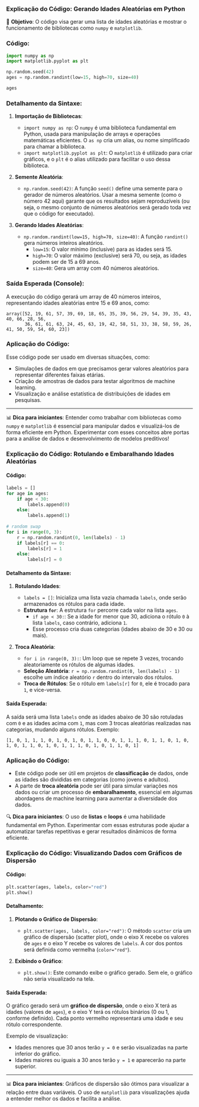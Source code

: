 ### Explicação do Código: Gerando Idades Aleatórias em Python

🔹 **Objetivo**: O código visa gerar uma lista de idades aleatórias e mostrar o funcionamento de bibliotecas como `numpy` e `matplotlib`.

### Código:

```python
import numpy as np
import matplotlib.pyplot as plt

np.random.seed(42)
ages = np.random.randint(low=15, high=70, size=40)

ages
```

### Detalhamento da Sintaxe:

1. **Importação de Bibliotecas**:
   - `import numpy as np`: O `numpy` é uma biblioteca fundamental em Python, usada para manipulação de arrays e operações matemáticas eficientes. O `as np` cria um alias, ou nome simplificado para chamar a biblioteca.
   - `import matplotlib.pyplot as plt`: O `matplotlib` é utilizado para criar gráficos, e o `plt` é o alias utilizado para facilitar o uso dessa biblioteca.

2. **Semente Aleatória**:
   - `np.random.seed(42)`: A função `seed()` define uma semente para o gerador de números aleatórios. Usar a mesma semente (como o número 42 aqui) garante que os resultados sejam reproduzíveis (ou seja, o mesmo conjunto de números aleatórios será gerado toda vez que o código for executado).

3. **Gerando Idades Aleatórias**:
   - `np.random.randint(low=15, high=70, size=40)`: A função `randint()` gera números inteiros aleatórios. 
     - `low=15`: O valor mínimo (inclusive) para as idades será 15.
     - `high=70`: O valor máximo (exclusive) será 70, ou seja, as idades podem ser de 15 a 69 anos.
     - `size=40`: Gera um array com 40 números aleatórios.

### Saída Esperada (Console):

A execução do código gerará um array de 40 números inteiros, representando idades aleatórias entre 15 e 69 anos, como:

```
array([52, 19, 61, 57, 39, 69, 18, 65, 35, 39, 56, 29, 54, 39, 35, 43, 40, 66, 28, 56,
       36, 61, 61, 63, 24, 45, 63, 19, 42, 58, 51, 33, 38, 58, 59, 26, 41, 50, 59, 54, 60, 23])
```

### Aplicação do Código:

Esse código pode ser usado em diversas situações, como:
- Simulações de dados em que precisamos gerar valores aleatórios para representar diferentes faixas etárias.
- Criação de amostras de dados para testar algoritmos de machine learning.
- Visualização e análise estatística de distribuições de idades em pesquisas.

---

📊 **Dica para iniciantes**: Entender como trabalhar com bibliotecas como `numpy` e `matplotlib` é essencial para manipular dados e visualizá-los de forma eficiente em Python. Experimentar com esses conceitos abre portas para a análise de dados e desenvolvimento de modelos preditivos!


### Explicação do Código: Rotulando e Embaralhando Idades Aleatórias

#### Código:

```python
labels = []
for age in ages:
    if age < 30:
        labels.append(0)
    else:
        labels.append(1)
        
# random swap
for i in range(0, 3):
    r = np.random.randint(0, len(labels) - 1)
    if labels[r] == 0:
        labels[r] = 1
    else:
        labels[r] = 0
```

#### Detalhamento da Sintaxe:

1. **Rotulando Idades**:
   - `labels = []`: Inicializa uma lista vazia chamada `labels`, onde serão armazenados os rótulos para cada idade.
   - **Estrutura `for`**: A estrutura `for` percorre cada valor na lista `ages`. 
     - `if age < 30:`: Se a idade for menor que 30, adiciona o rótulo `0` à lista `labels`, caso contrário, adiciona `1`.
     - Esse processo cria duas categorias (idades abaixo de 30 e 30 ou mais).

2. **Troca Aleatória**:
   - `for i in range(0, 3):`: Um loop que se repete 3 vezes, trocando aleatoriamente os rótulos de algumas idades.
   - **Seleção Aleatória**: `r = np.random.randint(0, len(labels) - 1)` escolhe um índice aleatório `r` dentro do intervalo dos rótulos.
   - **Troca de Rótulos**: Se o rótulo em `labels[r]` for `0`, ele é trocado para `1`, e vice-versa.

#### Saída Esperada:

A saída será uma lista `labels` onde as idades abaixo de 30 são rotuladas com `0` e as idades acima com `1`, mas com 3 trocas aleatórias realizadas nas categorias, mudando alguns rótulos. Exemplo:

```
[1, 0, 1, 1, 1, 0, 1, 0, 1, 0, 1, 1, 0, 0, 1, 1, 1, 0, 1, 1, 0, 1, 0, 1, 0, 1, 1, 0, 1, 0, 1, 1, 1, 0, 1, 0, 1, 1, 0, 1]
```

### Aplicação do Código:

- Este código pode ser útil em projetos de **classificação** de dados, onde as idades são divididas em categorias (como jovens e adultos).
- A parte de **troca aleatória** pode ser útil para simular variações nos dados ou criar um processo de **embaralhamento**, essencial em algumas abordagens de machine learning para aumentar a diversidade dos dados.

🔍 **Dica para iniciantes**: O uso de **listas** e **loops** é uma habilidade fundamental em Python. Experimentar com essas estruturas pode ajudar a automatizar tarefas repetitivas e gerar resultados dinâmicos de forma eficiente.


### Explicação do Código: Visualizando Dados com Gráficos de Dispersão

#### Código:

```python
plt.scatter(ages, labels, color="red")
plt.show()
```

#### Detalhamento:

1. **Plotando o Gráfico de Dispersão**:
   - `plt.scatter(ages, labels, color="red")`: O método `scatter` cria um gráfico de dispersão (scatter plot), onde o eixo X recebe os valores de `ages` e o eixo Y recebe os valores de `labels`. A cor dos pontos será definida como vermelha (`color="red"`).
   
2. **Exibindo o Gráfico**:
   - `plt.show()`: Este comando exibe o gráfico gerado. Sem ele, o gráfico não seria visualizado na tela.

#### Saída Esperada:

O gráfico gerado será um **gráfico de dispersão**, onde o eixo X terá as idades (valores de `ages`), e o eixo Y terá os rótulos binários (0 ou 1, conforme definido). Cada ponto vermelho representará uma idade e seu rótulo correspondente.

Exemplo de visualização:
- Idades menores que 30 anos terão `y = 0` e serão visualizadas na parte inferior do gráfico.
- Idades maiores ou iguais a 30 anos terão `y = 1` e aparecerão na parte superior.

---

📊 **Dica para iniciantes**: Gráficos de dispersão são ótimos para visualizar a relação entre duas variáveis. O uso de `matplotlib` para visualizações ajuda a entender melhor os dados e facilita a análise.

